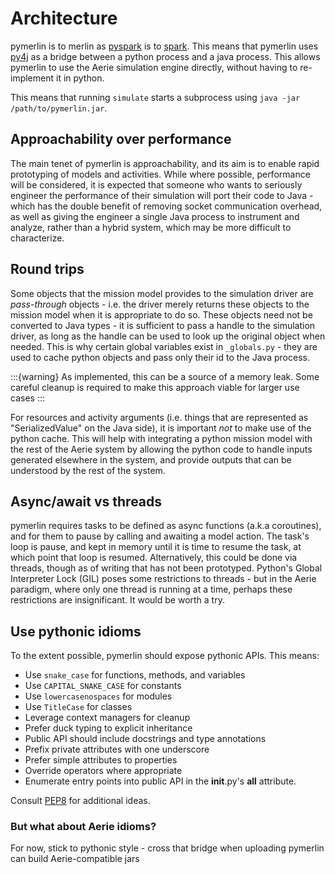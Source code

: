 # Architecture

pymerlin is to merlin as [pyspark](https://spark.apache.org/docs/latest/api/python/index.html) is to [spark](https://spark.apache.org/).
This means that pymerlin uses [py4j](https://www.py4j.org/) as a bridge
between a python process and a java process. This allows pymerlin to use the Aerie simulation engine directly, without
having to re-implement it in python.

This means that running `simulate` starts a subprocess using `java -jar /path/to/pymerlin.jar`.

## Approachability over performance

The main tenet of pymerlin is approachability, and its aim is to enable rapid prototyping of models and activities.
While where possible, performance will be considered, it is expected that someone who wants to seriously engineer the
performance of their simulation will port their code to Java - which has the double benefit of removing socket
communication overhead, as well as giving the engineer a single Java process to instrument and analyze, rather than a
hybrid system, which may be more difficult to characterize.

## Round trips
Some objects that the mission model provides to the simulation driver are _pass-through_ objects - i.e. the driver
merely returns these objects to the mission model when it is appropriate to do so. These objects need not be converted
to Java types - it is sufficient to pass a handle to the simulation driver, as long as the handle can be used to look
up the original object when needed. This is why certain global variables exist in `_globals.py` - they are used to cache
python objects and pass only their id to the Java process.

:::{warning}
As implemented, this can be a source of a memory leak. Some careful cleanup is required to make this approach viable
for larger use cases 
:::

For resources and activity arguments (i.e. things that are represented as "SerializedValue" on the Java side), it is
important _not_ to make use of the python cache. This will help with integrating a python mission model with the rest
of the Aerie system by allowing the python code to handle inputs generated elsewhere in the system, and provide outputs
that can be understood by the rest of the system.

## Async/await vs threads

pymerlin requires tasks to be defined as async functions (a.k.a coroutines), and for them to pause by calling and awaiting
a model action. The task's loop is pause, and kept in memory until it is time to resume the task, at which point that
loop is resumed. Alternatively, this could be done via threads, though as of writing that has not been prototyped. Python's
Global Interpreter Lock (GIL) poses some restrictions to threads - but in the Aerie paradigm, where only one thread is
running at a time, perhaps these restrictions are insignificant. It would be worth a try.

## Use pythonic idioms

To the extent possible, pymerlin should expose pythonic APIs. This means:
- Use `snake_case` for functions, methods, and variables
- Use `CAPITAL_SNAKE_CASE` for constants
- Use `lowercasenospaces` for modules
- Use `TitleCase` for classes
- Leverage context managers for cleanup
- Prefer duck typing to explicit inheritance
- Public API should include docstrings and type annotations
- Prefix private attributes with one underscore
- Prefer simple attributes to properties
- Override operators where appropriate
- Enumerate entry points into public API in the __init__.py's __all__ attribute.

Consult [PEP8](https://peps.python.org/pep-0008/#naming-conventions) for additional ideas.

### But what about Aerie idioms?
For now, stick to pythonic style - cross that bridge when uploading pymerlin can build Aerie-compatible jars